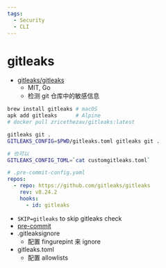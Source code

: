```yaml
---
tags:
  - Security
  - CLI
---
```


# gitleaks

- [gitleaks/gitleaks](https://github.com/gitleaks/gitleaks)
  - MIT, Go
  - 检测 git 仓库中的敏感信息

```bash
brew install gitleaks # macOS
apk add gitleaks      # Alpine
# docker pull zricethezav/gitleaks:latest

gitleaks git .
GITLEAKS_CONFIG=$PWD/gitleaks.toml gitleaks git .

# 也可以
GITLEAKS_CONFIG_TOML=`cat customgitleaks.toml`
```

```yaml
# .pre-commit-config.yaml
repos:
  - repo: https://github.com/gitleaks/gitleaks
    rev: v8.24.2
    hooks:
      - id: gitleaks
```

- `SKIP=gitleaks` to skip gitleaks check
- [pre-commit](./pre-commit.md)
- .gitleaksignore
  - 配置 fingurepint 来 ignore
- gitleaks.toml
  - 配置 allowlists
